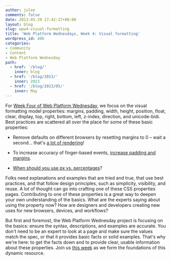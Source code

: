 ```yaml
---
author: julee
comments: false
date: 2013-05-29 17:42:17+00:00
layout: blog
slug: wpw4-visual-formatting
title: 'Web Platform Wednesdays, Week 4: Visual formatting'
wordpress_id: 406
categories:
- Community
- Content
- Web Platform Wednesday
path:
  - href: '/blog/'
    inner: blog
  - href: '/blog/2013/'
    inner: 2013
  - href: '/blog/2013/05/'
    inner: May
---
```


For [Week Four of Web Platform Wednesday](http://docs.webplatform.org/wiki/Meta:web_platform_wednesday), we focus on the visual formatting model properties: margins, padding, width, height, position, float, clear, display, top, right, bottom, left, z-index, direction, and unicode-bidi. Best practices are scattered all over the place for some of these basic properties:




  * Remove defaults on different browsers by resetting margins to 0 – wait a second… that's [a lot of rendering](http://www.christianmontoya.com/2007/02/01/css-techniques-i-use-all-the-time/)!


  * To increase accuracy of finger-based events, [increase padding and margins](http://www.html5rocks.com/en/mobile/touchandmouse/).


  * [When should you use px vs. percentages](http://css-tricks.com/forums/discussion/15295/responsive-web-design-when-to-use-px-vs-on-margins-and-padding/p1)?


Folks need explanations and examples that are tried and true, that use best practices, and that follow design principles, such as simplicity, visibility, and reuse. A lot of thought can go into crafting one of these CSS properties pages. Contributing to one of these properties is a great way to deepen your own understanding of the basics. What are the experts saying about using the property now? How are designers and developers creating new uses for new browsers, devices, and workflows?

But first and foremost, the Web Platform Wednesday project is focusing on the basics: ensure the syntax, descriptions, and examples are accurate. You don't need to be an expert to look at a page and make sure the values match the spec, or that it provides basic facts or solid examples. That's why we're here: to get the facts down and to provide clear, usable information about these properties. Join us [this week](http://docs.webplatform.org/wiki/Meta:web_platform_wednesday) as we form the foundations of this dynamic resource.

